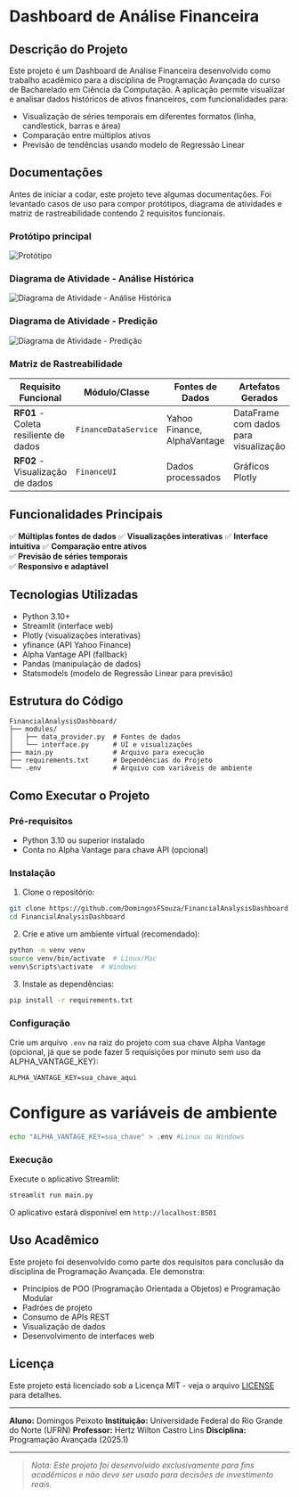 # Dashboard de Análise Financeira

## Descrição do Projeto

Este projeto é um Dashboard de Análise Financeira desenvolvido como trabalho acadêmico para a disciplina de Programação Avançada do curso de Bacharelado em Ciência da Computação. A aplicação permite visualizar e analisar dados históricos de ativos financeiros, com funcionalidades para:

- Visualização de séries temporais em diferentes formatos (linha, candlestick, barras e área)
- Comparação entre múltiplos ativos
- Previsão de tendências usando modelo de Regressão Linear

## Documentações

Antes de iniciar a codar, este projeto teve algumas documentações. Foi levantado casos de uso para compor protótipos, diagrama de atividades e matriz de rastreabilidade contendo 2 requisitos funcionais.

### Protótipo principal
![Protótipo](documents/prototip.png)

### Diagrama de Atividade - Análise Histórica
![Diagrama de Atividade - Análise Histórica](documents/AD_analysishistorical.png)

### Diagrama de Atividade - Predição
![Diagrama de Atividade - Predição](documents/AD_Predition.png)

### Matriz de Rastreabilidade

| Requisito Funcional               | Módulo/Classe                   | Fontes de Dados               | Artefatos Gerados               |
|-----------------------------------|---------------------------------|-------------------------------|----------------------------------|
| **RF01** - Coleta resiliente de dados | `FinanceDataService`           | Yahoo Finance, AlphaVantage   | DataFrame com dados para visualização |
| **RF02** - Visualização de dados      | `FinanceUI`                    | Dados processados             | Gráficos Plotly                  |

## Funcionalidades Principais

✅ **Múltiplas fontes de dados** 
✅ **Visualizações interativas**
✅ **Interface intuitiva**
✅ **Comparação entre ativos**  
✅ **Previsão de séries temporais**  
✅ **Responsivo e adaptável**  

## Tecnologias Utilizadas

- Python 3.10+
- Streamlit (interface web)
- Plotly (visualizações interativas)
- yfinance (API Yahoo Finance)
- Alpha Vantage API (fallback)
- Pandas (manipulação de dados)
- Statsmodels (modelo de Regressão Linear para previsão)

## Estrutura do Código

```
FinancialAnalysisDashboard/
├── modules/
│   ├── data_provider.py  # Fontes de dados
│   └── interface.py      # UI e visualizações
├── main.py               # Arquivo para execução
├── requirements.txt      # Dependências do Projeto
└── .env                  # Arquivo com variáveis de ambiente
```

## Como Executar o Projeto

### Pré-requisitos

- Python 3.10 ou superior instalado
- Conta no Alpha Vantage para chave API (opcional)

### Instalação

1. Clone o repositório:
```bash
git clone https://github.com/DomingosFSouza/FinancialAnalysisDashboard.git
cd FinancialAnalysisDashboard
```

2. Crie e ative um ambiente virtual (recomendado):
```bash
python -m venv venv
source venv/bin/activate  # Linux/Mac
venv\Scripts\activate  # Windows
```

3. Instale as dependências:
```bash
pip install -r requirements.txt
```

### Configuração

Crie um arquivo `.env` na raiz do projeto com sua chave Alpha Vantage (opcional, já que se pode fazer 5 requisições por minuto sem uso da ALPHA_VANTAGE_KEY):
```
ALPHA_VANTAGE_KEY=sua_chave_aqui
```

# Configure as variáveis de ambiente
```bash
echo "ALPHA_VANTAGE_KEY=sua_chave" > .env #Linux ou Windows
```

### Execução

Execute o aplicativo Streamlit:
```bash
streamlit run main.py
```

O aplicativo estará disponível em `http://localhost:8501`

## Uso Acadêmico

Este projeto foi desenvolvido como parte dos requisitos para conclusão da disciplina de Programação Avançada. Ele demonstra:

- Princípios de POO (Programação Orientada a Objetos) e Programação Modular
- Padrões de projeto
- Consumo de APIs REST
- Visualização de dados
- Desenvolvimento de interfaces web

## Licença

Este projeto está licenciado sob a Licença MIT - veja o arquivo [LICENSE](LICENSE) para detalhes.

---

**Aluno:** Domingos Peixoto
**Instituição:** Universidade Federal do Rio Grande do Norte (UFRN) 
**Professor:** Hertz Wilton Castro Lins
**Disciplina:** Programação Avançada (2025.1)

---

> *Nota: Este projeto foi desenvolvido exclusivamente para fins acadêmicos e não deve ser usado para decisões de investimento reais.*